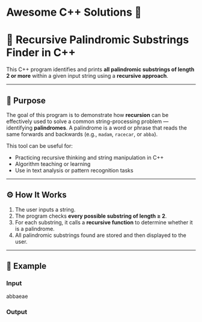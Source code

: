 # Awesome C++ Solutions 🚀

# 🔁 Recursive Palindromic Substrings Finder in C++

This C++ program identifies and prints **all palindromic substrings of length 2 or more** within a given input string using a **recursive approach**.

---

## 🎯 Purpose

The goal of this program is to demonstrate how **recursion** can be effectively used to solve a common string-processing problem — identifying **palindromes**. A palindrome is a word or phrase that reads the same forwards and backwards (e.g., `madam`, `racecar`, or `abba`).

This tool can be useful for:
- Practicing recursive thinking and string manipulation in C++
- Algorithm teaching or learning
- Use in text analysis or pattern recognition tasks

---

## ⚙️ How It Works

1. The user inputs a string.
2. The program checks **every possible substring of length ≥ 2**.
3. For each substring, it calls a **recursive function** to determine whether it is a palindrome.
4. All palindromic substrings found are stored and then displayed to the user.

---

## 🧪 Example

### Input
abbaeae


### Output

